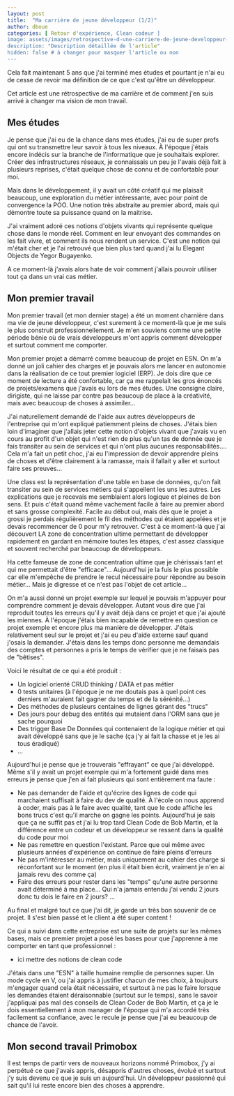 ```yaml
---
layout: post
title:  "Ma carrière de jeune développeur (1/2)"
author: dboue
categories: [ Retour d'expérience, Clean codeur ]
image: assets/images/retrospective-d-une-carriere-de-jeune-developpeur-1/developpeur-bureau.jpg
description: "Description détaillée de l'article"
hidden: false # à changer pour masquer l'article ou non
---
```


Cela fait maintenant 5 ans que j'ai terminé mes études et pourtant je n'ai eu de cesse de revoir ma définition de ce que c'est qu'être un développeur. 

Cet article est une rétrospective de ma carrière et de comment j'en suis arrivé à changer ma vision de mon travail.

## Mes études
Je pense que j'ai eu de la chance dans mes études, j'ai eu de super profs qui ont su transmettre leur savoir à tous les niveaux. À l'époque j'étais encore indécis sur la branche de l'informatique que je souhaitais explorer. Créer des infrastructures réseaux, je connaissais un peu je l'avais déjà fait à plusieurs reprises, c'était quelque chose de connu et de confortable pour moi. 

Mais dans le développement, il y avait un côté créatif qui me plaisait beaucoup, une exploration du métier intéressante, avec pour point de convergence la POO. Une notion très abstraite au premier abord, mais qui démontre toute sa puissance quand on la maitrise.

J'ai vraiment adoré ces notions d'objets vivants qui représente quelque chose dans le monde réel. Comment en leur envoyant des commandes on les fait vivre, et comment ils nous rendent un service. C'est une notion qui m'était cher et je l'ai retrouvé que bien plus tard quand j'ai lu Elegant Objects de Yegor Bugayenko.

A ce moment-là j'avais alors hate de voir comment j'allais pouvoir utiliser tout ça dans un vrai cas métier.

## Mon premier travail

Mon premier travail (et mon dernier stage) a été un moment charnière dans ma vie de jeune développeur, c'est surement à ce moment-là que je me suis le plus construit professionnellement. Je m'en souviens comme une petite période bénie où de vrais développeurs m'ont appris comment développer et surtout comment me comporter.

Mon premier projet a démarré comme beaucoup de projet en ESN. On m'a donné un joli cahier des charges et je pouvais alors me lancer en autonomie dans la réalisation de ce tout premier logiciel (ERP).
Je dois dire que ce moment de lecture a été confortable, car ça me rappelait les gros énoncés de projets/examens que j'avais eu lors de mes études. Une consigne claire, dirigiste, qui ne laisse par contre pas beaucoup de place à la créativité, mais avec beaucoup de choses à assimiler...

J'ai naturellement demandé de l'aide aux autres développeurs de l'entreprise qui m'ont expliqué patiemment pleins de choses. 
J'étais bien loin d'imaginer que j'allais jeter cette notion d'objets vivant que j'avais vu en cours au profit d'un objet qui n'est rien de plus qu'un tas de donnée que je fais transiter au sein de services et qui n'ont plus aucunes responsabilités.... 
Cela m'a fait un petit choc, j'ai eu l'impression de devoir apprendre pleins de choses et d'être clairement à la ramasse, mais il fallait y aller et surtout faire ses preuves...

Une class est la représentation d'une table en base de données, qu'on fait transiter au sein de services métiers qui s'appellent les uns les autres. Les explications que je recevais me semblaient alors logique et pleines de bon sens. Et puis c'était quand même vachement facile à faire au premier abord et sans grosse complexité.
Facile au début oui, mais dès que le projet a grossi je perdais régulièrement le fil des méthodes qui étaient appelées et je devais recommencer de 0 pour m'y retrouver. C'est à ce moment-là que j'ai découvert LA zone de concentration ultime permettant de développer rapidement en gardant en mémoire toutes les étapes, c'est assez classique et souvent recherché par beaucoup de développeurs.

Ha cette fameuse de zone de concentration ultime que je chérissais tant et qui me permettait d'être "efficace"... Aujourd'hui je la fuis le plus possible car elle m'empêche de prendre le recul nécessaire pour répondre au besoin métier... Mais je digresse et ce n'est pas l'objet de cet article...

On m'a aussi donné un projet exemple sur lequel je pouvais m'appuyer pour comprendre comment je devais développer.
Autant vous dire que j'ai reproduit toutes les erreurs qu'il y avait déjà dans ce projet et que j'ai ajouté les miennes.
À l'époque j'étais bien incapable de remettre en question ce projet exemple et encore plus ma manière de développer. J'étais relativement seul sur le projet et j'ai eu peu d'aide externe sauf quand j'osais la demander. J'étais dans les temps donc personne me demandais des comptes et personnes a pris le temps de vérifier que je ne faisais pas de "bêtises".

Voici le résultat de ce qui a été produit :
* Un logiciel orienté CRUD thinking / DATA et pas métier 
* 0 tests unitaires (à l'époque je ne me doutais pas à quel point ces derniers m'auraient fait gagner du temps et de la sérénité...)
* Des méthodes de plusieurs centaines de lignes gérant des "trucs"
* Des jours pour debug des entités qui mutaient dans l'ORM sans que je sache pourquoi
* Des trigger Base De Données qui contenaient de la logique métier et qui avait développé sans que je le sache (ça j'y ai fait la chasse et je les ai tous éradiqué)
* ...

Aujourd'hui je pense que je trouverais "effrayant" ce que j'ai développé. Même s'il y avait un projet exemple qui m'a fortement guidé dans mes erreurs je pense que j'en ai fait plusieurs qui sont entièrement ma faute :
* Ne pas demander de l'aide et qu'écrire des lignes de code qui marchaient suffisait à faire du dev de qualité. À l'école on nous apprend à coder, mais pas à le faire avec qualité, tant que le code affiche les bons trucs c'est qu'il marche on gagne les points. Aujourd'hui je sais que ça ne suffit pas et j'ai lu trop tard Clean Code de Bob Martin, et la différence entre un codeur et un développeur se ressent dans la qualité du code pour moi
* Ne pas remettre en question l'existant. Parce que oui même avec plusieurs années d'expérience on continue de faire pleins d'erreurs
* Ne pas m'intéresser au métier, mais uniquement au cahier des charge si réconfortant sur le moment (en plus il était bien écrit, vraiment je n'en ai jamais revu des comme ça)
* Faire des erreurs pour rester dans les "temps" qu'une autre personne avait déterminé à ma place... Qui n'a jamais entendu j'ai vendu 2 jours donc tu dois le faire en 2 jours? ...

Au final et malgré tout ce que j'ai dit, je garde un très bon souvenir de ce projet. Il s'est bien passé et le client a été super content ! 

Ce qui a suivi dans cette entreprise est une suite de projets sur les mêmes bases, mais ce premier projet a posé les bases pour que j'apprenne à me comporter en tant que professionnel :
* ici mettre des notions de clean code

J'étais dans une "ESN" à taille humaine remplie de personnes super. Un mode cycle en V, ou j'ai appris à justifier chacun de mes choix, à toujours m'engager quand cela était nécessaire, et surtout à ne pas le faire lorsque les demandes étaient déraisonnable (surtout sur le temps), sans le savoir j'appliquai pas mal des conseils de Clean Coder de Bob Martin, et ça je le dois essentiellement à mon manager de l'époque qui m'a accordé très facilement sa confiance, avec le recule je pense que j'ai eu beaucoup de chance de l'avoir.

## Mon second travail Primobox

Il est temps de partir vers de nouveaux horizons nommé Primobox, j'y ai perpétué ce que j'avais appris, désappris d'autres choses, évolué et surtout j'y suis devenu ce que je suis un aujourd'hui. Un développeur passionné qui sait qu'il lui reste encore bien des choses à apprendre.